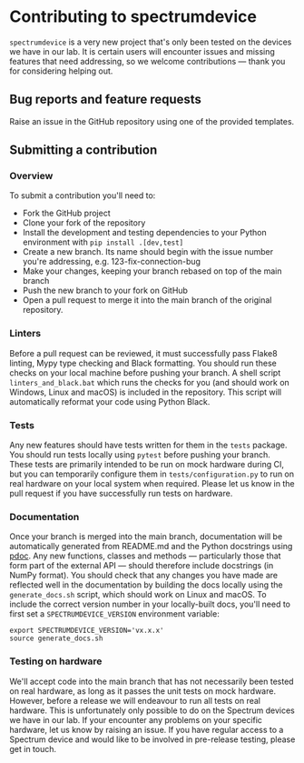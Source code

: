 # Contributing to spectrumdevice

`spectrumdevice` is a very new project that's only been tested on the devices we have in our lab. It is certain users 
will encounter issues and missing features that need addressing, so we welcome contributions — thank you for 
considering helping out.

## Bug reports and feature requests

Raise an issue in the GitHub repository using one of the provided templates.

## Submitting a contribution

### Overview
To submit a contribution you'll need to:
- Fork the GitHub project
- Clone your fork of the repository
- Install the development and testing dependencies to your Python environment with `pip install .[dev,test]`
- Create a new branch. Its name should begin with the issue number you're addressing, e.g. 123-fix-connection-bug
- Make your changes, keeping your branch rebased on top of the main branch
- Push the new branch to your fork on GitHub
- Open a pull request to merge it into the main branch of the original repository.

### Linters
Before a pull request can be reviewed, it must successfully pass Flake8 linting, Mypy type checking and Black 
formatting. You should run these checks on your local machine before pushing your branch. A shell script 
`linters_and_black.bat` which runs the checks for you (and should work on Windows, Linux and macOS) is included in 
the repository. This script will automatically reformat your code using Python Black.

### Tests
Any new features should have tests written for them in the `tests` package. You should run tests locally using `pytest`
before pushing your branch. These tests are primarily intended to be run on mock hardware during CI, but you can
temporarily configure them in `tests/configuration.py` to run on real hardware on your local system when required. 
Please let us know in the pull request if you have successfully run tests on hardware.

### Documentation
Once your branch is merged into the main branch, documentation will be automatically generated from README.md and the
Python docstrings using [pdoc](https://pdoc.dev). Any new functions, classes and methods — particularly those that form 
part of  the external API — should therefore include docstrings (in NumPy format). You should check that any changes you
have made are reflected well in the documentation by building the docs locally using the `generate_docs.sh`
script, which should work on Linux and macOS. To include the correct version number in your locally-built docs, 
you'll need to first set a `SPECTRUMDEVICE_VERSION` environment variable:
```
export SPECTRUMDEVICE_VERSION='vx.x.x'
source generate_docs.sh
```

### Testing on hardware
We'll accept code into the main branch that has not necessarily been tested on real hardware, as long as it passes the 
unit tests on mock hardware. However, before a release we will endeavour to run all tests on real hardware. This is 
unfortunately only possible to do on the Spectrum devices we have in our lab. If your encounter any problems on your
specific hardware, let us know by raising an issue. If you have regular access to a Spectrum device and would like 
to be involved in pre-release testing, please get in touch.
